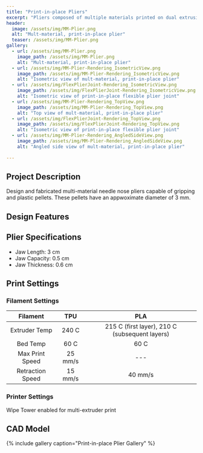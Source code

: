 ```yaml
---
title: "Print-in-place Pliers"
excerpt: "Pliers composed of multiple materials printed on dual extrusion printer"
header:
  image: /assets/img/MM-Plier.png
  alt: "Mult-material, print-in-place plier"
  teaser: /assets/img/MM-Plier.png
gallery:
  - url: /assets/img/MM-Plier.png
    image_path: /assets/img/MM-Plier.png
    alt: "Mult-material, print-in-place plier"
  - url: /assets/img/MM-Plier-Rendering_IsometricView.png
    image_path: /assets/img/MM-Plier-Rendering_IsometricView.png
    alt: "Isometric view of mult-material, print-in-place plier"
  - url: /assets/img/FlexPlierJoint-Rendering_IsometricView.png
    image_path: /assets/img/FlexPlierJoint-Rendering_IsometricView.png
    alt: "Isometric view of print-in-place flexible plier joint"
  - url: /assets/img/MM-Plier-Rendering_TopView.png
    image_path: /assets/img/MM-Plier-Rendering_TopView.png
    alt: "Top view of mult-material, print-in-place plier"
  - url: /assets/img/FlexPlierJoint-Rendering_TopView.png
    image_path: /assets/img/FlexPlierJoint-Rendering_TopView.png
    alt: "Isometric view of print-in-place flexible plier joint"
  - url: /assets/img/MM-Plier-Rendering_AngledSideView.png
    image_path: /assets/img/MM-Plier-Rendering_AngledSideView.png
    alt: "Angled side view of mult-material, print-in-place plier"
   
---
```

## Project Description
   Design and fabricated multi-material needle nose pliers capable of gripping and plastic pellets. These pellets have an appwoximate diameter of 3 mm.
## Design Features

## Plier Specifications
* Jaw Length: 3 cm
* Jaw Capacity: 0.5 cm
* Jaw Thickness: 0.6 cm

## Print Settings
### Filament Settings

| Filament | TPU | PLA |
| :---: | :---: | :---: |
| Extruder Temp | 240 C | 215 C (first layer), 210 C (subsequent layers) |
| Bed Temp | 60 C | 60 C |
| Max Print Speed | 25 mm/s | --- |
| Retraction Speed | 15 mm/s | 40 mm/s |

### Printer Settings
  Wipe Tower enabled for multi-extruder print

## CAD Model

{% include gallery caption="Print-in-place Plier Gallery" %}
